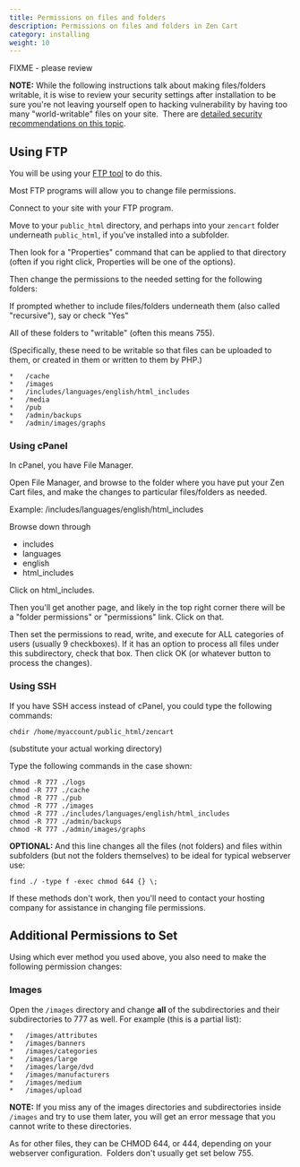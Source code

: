 ```yaml
---
title: Permissions on files and folders 
description: Permissions on files and folders in Zen Cart
category: installing 
weight: 10
---
```


FIXME - please review 

**NOTE:** While the following instructions talk about making files/folders writable, it is wise to review your security settings after installation to be sure you're not leaving yourself open to hacking vulnerability by having too many "world-writable" files on your site.  
There are [detailed security recommendations on this topic](/user/security/security_recommendations/).

## Using FTP 

You will be using your [FTP tool](/user/first_steps/useful_tools/#ftp-tools) to do this.

Most FTP programs will allow you to change file permissions.

Connect to your site with your FTP program.

Move to your `public_html` directory, and perhaps into your `zencart` folder underneath `public_html`, if you've installed into a subfolder.

Then look for a "Properties" command that can be applied to that directory (often if you right click, Properties will be one of the options).

Then change the permissions to the needed setting for the following folders:

If prompted whether to include files/folders underneath them (also called "recursive"), say or check "Yes"

All of these folders to "writable" (often this means 755).

(Specifically, these need to be writable so that files can be uploaded to them, or created in them or written to them by PHP.)

```
*   /cache
*   /images
*   /includes/languages/english/html_includes
*   /media
*   /pub
*   /admin/backups
*   /admin/images/graphs
```

### Using cPanel

In cPanel, you have File Manager.

Open File Manager, and browse to the folder where you have put your Zen Cart files, and make the changes to particular files/folders as needed.

Example: /includes/languages/english/html_includes  

Browse down through  
- includes  
- languages  
- english  
- html_includes  

Click on html_includes.  

Then you'll get another page, and likely in the top right corner there will be a "folder permissions" or "permissions" link. Click on that.  

Then set the permissions to read, write, and execute for ALL categories of users (usually 9 checkboxes). If it has an option to process all files under this subdirectory, check that box. Then click OK (or whatever button to process the changes).  

### Using SSH

If you have SSH access instead of cPanel, you could type the following commands:  

```
chdir /home/myaccount/public_html/zencart
```

(substitute your actual working directory)  

Type the following commands in the case shown: 

```
chmod -R 777 ./logs
chmod -R 777 ./cache
chmod -R 777 ./pub
chmod -R 777 ./images
chmod -R 777 ./includes/languages/english/html_includes
chmod -R 777 ./admin/backups
chmod -R 777 ./admin/images/graphs
```


**OPTIONAL:** And this line changes all the files (not folders) and files within subfolders (but not the folders themselves) to be ideal for typical webserver use:

```
find ./ -type f -exec chmod 644 {} \;
```

If these methods don't work, then you'll need to contact your hosting company for assistance in changing file permissions.

## Additional Permissions to Set 

Using which ever method you used above, you also need to make the following 
permission changes: 

### Images 
Open the `/images` directory and change **all** of the subdirectories and their subdirectories to 777 as well. For example (this is a partial list):  

```
*   /images/attributes
*   /images/banners
*   /images/categories
*   /images/large
*   /images/large/dvd
*   /images/manufacturers
*   /images/medium
*   /images/upload
```

**NOTE:** If you miss any of the images directories and subdirectories inside 
`/images` and try to use them later, you will get an error message that you cannot write to these directories.  

As for other files, they can be CHMOD 644, or 444, depending on your webserver configuration.  Folders don't usually get set below 755.  


